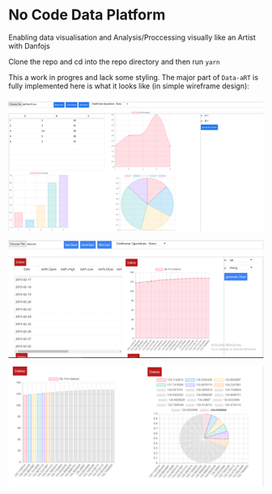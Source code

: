 # No Code Data Platform

Enabling data visualisation and Analysis/Proccessing visually like an Artist with Danfojs

Clone the repo and cd into the repo directory and then run `yarn`

This a work in progres and lack some styling. The major part of `Data-aRT` is fully implemented here is what it looks like (in simple wireframe design):

![](exxample.png)

![](Capture.PNG)

![](Capture2.PNG)